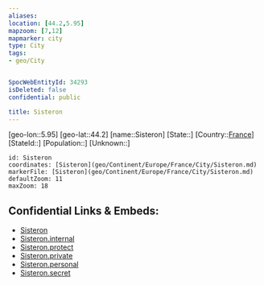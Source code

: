 ```yaml
---
aliases: 
location: [44.2,5.95]
mapzoom: [7,12] 
mapmarker: city 
type: City
tags:
- geo/City


SpocWebEntityId: 34293
isDeleted: false
confidential: public

title: Sisteron
---
```

[geo-lon::5.95]
[geo-lat::44.2]
[name::Sisteron]
[State::]
[Country::[France](geo/Continent/Europe/France.md)]
[StateId::]
[Population::]
[Unknown::]


```leaflet
id: Sisteron
coordinates: [Sisteron](geo/Continent/Europe/France/City/Sisteron.md)
markerFile: [Sisteron](geo/Continent/Europe/France/City/Sisteron.md)
defaultZoom: 11 
maxZoom: 18
```


## Confidential Links & Embeds: 
- [Sisteron](../../../../../../_public/geo/Continent/Europe/France/City/Sisteron.md) 
- [Sisteron.internal](../../../../../../_internal/geo/Continent/Europe/France/City/Sisteron.internal.md) 
- [Sisteron.protect](../../../../../../_protect/geo/Continent/Europe/France/City/Sisteron.protect.md) 
- [Sisteron.private](../../../../../../_private/geo/Continent/Europe/France/City/Sisteron.private.md) 
- [Sisteron.personal](../../../../../../_personal/geo/Continent/Europe/France/City/Sisteron.personal.md) 
- [Sisteron.secret](../../../../../../_secret/geo/Continent/Europe/France/City/Sisteron.secret.md) 
